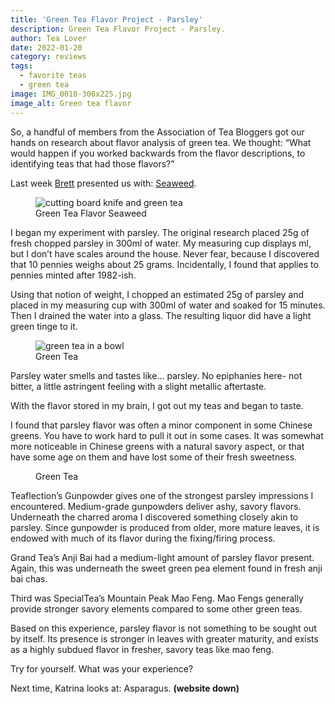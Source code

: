 ```yaml
---
title: 'Green Tea Flavor Project - Parsley'
description: Green Tea Flavor Project - Parsley.
author: Tea Lover
date: 2022-01-20
category: reviews
tags:
  - favorite teas
  - green tea
image: IMG_0018-300x225.jpg
image_alt: Green tea flavor
---
```


So, a handful of members from the Association of Tea Bloggers got our hands on research about flavor analysis of green tea. We thought: “What would happen if you worked backwards from the flavor descriptions, to identifying teas that had those flavors?”

Last week [Brett](http://blackdragonteabar.blogspot.com/) presented us with: [Seaweed](http://blackdragonteabar.blogspot.com/2009/10/green-tea-flavor-project-seaweed.html).

<!-- image -->
<figure>
    <img class="rounded" src="/img/IMG_0010-225x300.jpg" alt="cutting board knife and green tea">
    <figcaption>Green Tea Flavor Seaweed</figcaption>
</figure>

I began my experiment with parsley. The original research placed 25g of fresh chopped parsley in 300ml of water. My measuring cup displays ml, but I don’t have scales around the house. Never fear, because I discovered that 10 pennies weighs about 25 grams. Incidentally, I found that applies to pennies minted after 1982-ish.

Using that notion of weight, I chopped an estimated 25g of parsley and placed in my measuring cup with 300ml of water and soaked for 15 minutes. Then I drained the water into a glass. The resulting liquor did have a light green tinge to it.

<!-- image -->
<figure>
    <img class="rounded" src="/img/IMG_0014-300x225.jpg" alt="green tea in a bowl">
    <figcaption>Green Tea</figcaption>
</figure>

Parsley water smells and tastes like… parsley. No epiphanies here- not bitter, a little astringent feeling with a slight metallic aftertaste.

With the flavor stored in my brain, I got out my teas and began to taste.

I found that parsley flavor was often a minor component in some Chinese greens. You have to work hard to pull it out in some cases. It was somewhat more noticeable in Chinese greens with a natural savory aspect, or that have some age on them and have lost some of their fresh sweetness.

<!-- image -->
<figure>
    <img class="rounded" src="/img/IMG_0018-300x225.jpg" alt="">
    <figcaption>Green Tea</figcaption>
</figure>

Teaflection’s Gunpowder gives one of the strongest parsley impressions I encountered. Medium-grade gunpowders deliver ashy, savory flavors. Underneath the charred aroma I discovered something closely akin to parsley. Since gunpowder is produced from older, more mature leaves, it is endowed with much of its flavor during the fixing/firing process.

Grand Tea’s Anji Bai had a medium-light amount of parsley flavor present. Again, this was underneath the sweet green pea element found in fresh anji bai chas.

Third was SpecialTea’s Mountain Peak Mao Feng. Mao Fengs generally provide stronger savory elements compared to some other green teas.

Based on this experience, parsley flavor is not something to be sought out by itself. Its presence is stronger in leaves with greater maturity, and exists as a highly subdued flavor in fresher, savory teas like mao feng.

Try for yourself. What was your experience?

Next time, Katrina looks at: Asparagus. **(website down)**
